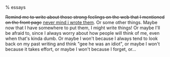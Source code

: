 % essays

~~Remind me to write about those strong feelings on the web that I mentioned on the front page~~ [never mind i wrote them](/essays/strong-feelings-about-the-web). Or some other things. Maybe now that I have somewhere to put them, I might write things! Or maybe I'll be afraid to, since I always worry about how people will think of me, even when that's kinda dumb. Or maybe I won't because I always tend to look back on my past writing and think "gee he was an idiot", or maybe I won't because it takes effort, or maybe I won't because I forget, or...